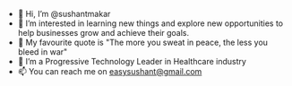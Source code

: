 - 👋 Hi, I’m @sushantmakar
- 👀 I’m interested in learning new things and explore new opportunities to help businesses grow and achieve their goals.
- 🌱 My favourite quote is "The more you sweat in peace, the less you bleed in war"
- 💞️ I’m a Progressive Technology Leader in Healthcare industry
- 📫 You can reach me on easysushant@gmail.com

<!---
sushantmakar/sushantmakar is a ✨ special ✨ repository because its `README.md` (this file) appears on your GitHub profile.
You can click the Preview link to take a look at your changes.
--->
